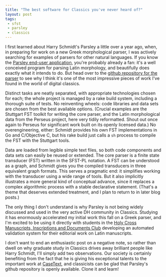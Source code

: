 ```yaml
---
title: "The best software for Classics you've never heard of?"
layout: post
tags:
 - sfst
 - parsley
 - classics
---
```


I first learned about Harry Schmidt's Parsley a little over a year ago, when, in preparing for work on a new Greek morphological parser, I was actively searching for examples of parsers for other
natural languages.  If you
know the [Parsley end-user application][uiparsley], you're probably already a fan: it's a well conceived
program for parsing Latin morphology, and beautifully
does exactly what it intends to do.  But head over to the [github repository for the parser][ghparsley]
to see why I think it's one of the most impressive pieces of work I've found in the world of digital classics.

Distinct tasks are neatly separated, with appropriate technologies chosen for each; the whole project is managed by
a rake build system, including a thorough suite of tests.  No reinventing wheels:  code libraries and data sets are chosen from the best available options. (Crucial examples are the Stuttgart FST toolkit for writing the core parser, and the
Latin morphological data from the Perseus project,
here very tidily reformatted.  Shout out once again to Perseus for significant
work built on its openly licensed data.)  No overengineering, either: Schmidt provides his own FST implementations
in Go and C/Objective C, but his rake build just calls a `sh` process to compile the FST with the
Stuttgart tools.

Data are loaded from legible simple text files, so both code components and data sets can easily  be  reused or extended. The core parser is a finite state transducer (FST) written in the SFST-PL notation.  A
FST can be understood as a graph, and Schmidt gives you the compiled transducers in three equivalent
graph formats.  This serves a pragmatic end: it simplifies working with the transducer using a wide range of tools.  But it also implicitly illustrates a more general kind of conceptual advance, since it replaces a
complex algorithmic process with a stable declarative statement.  (That's a theme that deserves
extended treatment, and I plan to return to in later blog posts.)

The only thing I don't understand is why Parsley is not being widely discussed and used in the very active
DH community in Classics.  Studying it has enormously accelerated my initial work this fall on a Greek
parser, and I'm excited to be using it directly with students in the [Holy Cross Manuscripts,
Inscriptions and Documents Club][mid] developing an automated validation system for their editorial work
on Latin manuscripts.

I don't want to end an enthusiastic post on a negative note, so rather than dwell on why graduate study in
Classics drives away brilliant people like Harry Schmidt, I'll simply add two observations.  Our society
is certainly benefiting from the fact that he is giving his exceptional talents to the important
work at [CaseText](https://casetext.com/about), and classicists can be glad that Parsley's github repository
is openly available.  Clone it and learn!



[mid]: http://HCMID.github.io

[hscasetext]: https://casetext.com/users/harry-schmidt-Z1lQRiV


[uiparsley]: http://parsley.goldibex.com/

[ghparsley]: https://github.com/goldibex/parsley-core
